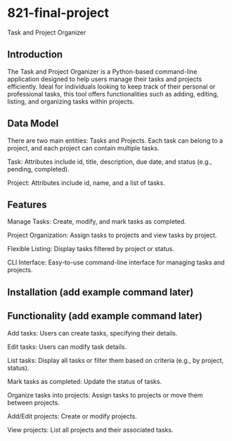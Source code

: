 # 821-final-project
Task and Project Organizer

## Introduction

The Task and Project Organizer is a Python-based command-line application designed to help users manage their tasks and projects efficiently. Ideal for individuals looking to keep track of their personal or professional tasks, this tool offers functionalities such as adding, editing, listing, and organizing tasks within projects.

## Data Model
There are two main entities: Tasks and Projects. Each task can belong to a project, and each project can contain multiple tasks.

Task: Attributes include id, title, description, due date, and status (e.g., pending, completed).

Project: Attributes include id, name, and a list of tasks.

## Features
Manage Tasks: Create, modify, and mark tasks as completed.

Project Organization: Assign tasks to projects and view tasks by project.

Flexible Listing: Display tasks filtered by project or status.

CLI Interface: Easy-to-use command-line interface for managing tasks and projects.

## Installation (add example command later)

## Functionality (add example command later)
Add tasks: Users can create tasks, specifying their details.

Edit tasks: Users can modify task details.

List tasks: Display all tasks or filter them based on criteria (e.g., by project, status).

Mark tasks as completed: Update the status of tasks.

Organize tasks into projects: Assign tasks to projects or move them between projects.

Add/Edit projects: Create or modify projects.

View projects: List all projects and their associated tasks.

